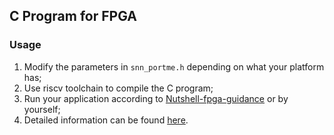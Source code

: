 ## C Program for FPGA
### Usage

1. Modify the parameters in `snn_portme.h` depending on what your platform has;
2. Use riscv toolchain to compile the C program;
3. Run your application according to [Nutshell-fpga-guidance](https://github.com/ssdfghhhhhhh/NutShell_U250) or by yourself;
4. Detailed information can be found [here](../README.md).